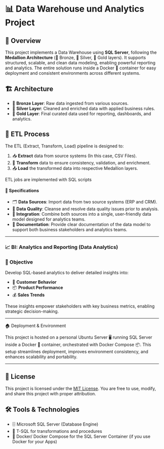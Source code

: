 # 📊 Data Warehouse und Analytics Project

## 🧠 Overview

This project implements a Data Warehouse using **SQL Server**, following the **Medallion Architecture** (🏅 Bronze, 🥈 Silver, 🥇 Gold layers). It supports structured, scalable, and clean data modeling, enabling powerful reporting and analytics.
The entire solution runs inside a Docker 🐳 container for easy deployment and consistent environments across different systems.

## 🏗️ Architecture

- 🏅 **Bronze Layer**: Raw data ingested from various sources.
- 🥈 **Silver Layer**: Cleaned and enriched data with applied business rules.
- 🥇 **Gold Layer**: Final curated data used for reporting, dashboards, and analytics.

## 🔄 ETL Process

The ETL (Extract, Transform, Load) pipeline is designed to:

1. 📥 **Extract** data from source systems (In this case, CSV Files).
2. 🔧 **Transform** data to ensure consistency, validation, and enrichment.
3. 📤 **Load** the transformed data into respective Medallion layers.

ETL jobs are implemented with SQL scripts

#### 📐 Specifications
- 🗂️ **Data Sources**: Import data from two source systems (ERP and CRM).
- 🧹 **Data Quality**: Cleanse and resolve data quality issues prior to analysis.
- 🔗 **Integration**: Combine both sources into a single, user-friendly data model designed for analytics teams.
- 📄 **Documentation**: Provide clear documentation of the data model to support both business stakeholders and analytics teams.

---

### 📈 BI: Analytics and Reporting (Data Analytics)

### 🎯 Objective
Develop SQL-based analytics to deliver detailed insights into:
- 👥 **Customer Behavior**
- 📦 **Product Performance**
- 💰 **Sales Trends**

These insights empower stakeholders with key business metrics, enabling strategic decision-making.

---

🏠 Deployment & Environment

This project is hosted on a personal Ubuntu Server 🖥️ running SQL Server inside a Docker 🐳 container, orchestrated with Docker Compose 📦.
This setup streamlines deployment, improves environment consistency, and enhances scalability and portability.

---

## 📜 License

This project is licensed under the [MIT License](LICENSE). You are free to use, modify, and share this project with proper attribution.

## 🛠️ Tools & Technologies

- 🗄️ Microsoft SQL Server (Database Engine)
- 🧾 T-SQL for transformations and procedures
- 🐳 Docker/ Docker Compose for the SQL Server Container (if you use Docker for your Apps)



